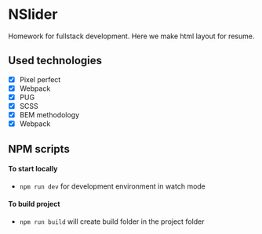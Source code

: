 # NSlider
Homework for fullstack development. Here we make html layout for resume. 
## Used technologies
- [x] Pixel perfect
- [x] Webpack
- [x] PUG
- [x] SCSS
- [x] BEM methodology
- [x] Webpack

## NPM scripts

#### To start locally 
- ```npm run dev``` for development environment in watch mode

#### To build project 
- ```npm run build``` will create build folder in the project folder
